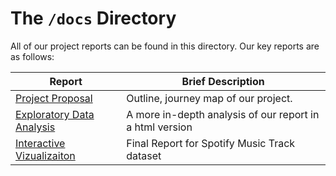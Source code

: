 
# The `/docs` Directory

All of our project reports can be found in this directory. Our key reports are 
as follows: 


|Report | Brief Description|
|---------------| -----------------|
|[Project Proposal](https://github.com/info201a-au2022/project-group-1-section-aa/blob/main/docs/p01-proposal.md) | Outline, journey map of our project.
|[Exploratory Data Analysis](https://github.com/info201a-au2022/project-group-1-section-aa/blob/main/docs/index.Rmd) | A more in-depth analysis of our report in a html version
|[Interactive Vizualizaiton](https://github.com/info201a-au2022/project-group-1-section-aa/blob/main/docs/Final%20report.md) | Final Report for Spotify Music Track dataset
